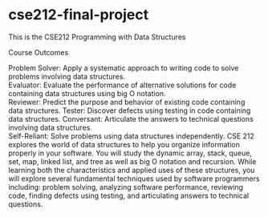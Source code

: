 # cse212-final-project
This is the CSE212 Programming with Data Structures

Course Outcomes

Problem Solver: Apply a systematic approach to writing code to solve problems involving data structures.  
Evaluator:  Evaluate the performance of alternative solutions for code containing data structures using big O notation.  
Reviewer: Predict the purpose and behavior of existing code containing data structures. 
Tester: Discover defects using testing in code containing data structures. 
Conversant: Articulate the answers to technical questions involving data structures.  
Self-Reliant: Solve problems using data structures independently. 
CSE 212 explores the world of data structures to help you organize information properly in your software.  You will study the dynamic array, stack, queue, set, map, linked list, and tree as well as big O notation and recursion.  While learning both the characteristics and applied uses of these structures, you will explore several fundamental techniques used by software programmers including: problem solving, analyzing software performance, reviewing code, finding defects using testing, and articulating answers to technical questions.   

